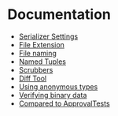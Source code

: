 <!--
GENERATED FILE - DO NOT EDIT
This file was generated by [MarkdownSnippets](https://github.com/SimonCropp/MarkdownSnippets).
Source File: /docs/mdsource/readme.source.md
To change this file edit the source file and then run MarkdownSnippets.
-->

# Documentation

<!--
include: doc-index
path: /docs/mdsource/doc-index.include.md
-->
 * [Serializer Settings](/docs/serializer-settings.md)
 * [File Extension](/docs/file-extension.md)
 * [File naming](/docs/naming.md)
 * [Named Tuples](/docs/named-tuples.md)
 * [Scrubbers](/docs/scrubbers.md)
 * [Diff Tool](/docs/diff-tool.md)
 * [Using anonymous types](/docs/anonymous-types.md)
 * [Verifying binary data](/docs/binary.md)
 * [Compared to ApprovalTests](/docs/compared-to-approvaltests.md)
